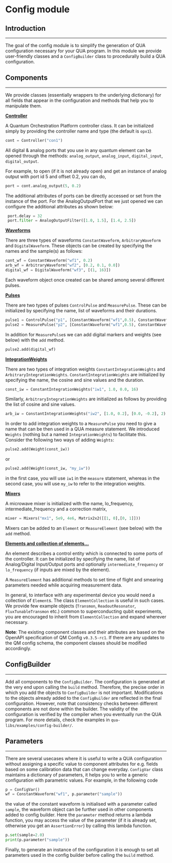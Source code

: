 # Config module

## Introduction
---------------
The goal of the config module is to simplify the generation of QUA configuration necessary for your QUA program. In this module we provide user-friendly classes and a `ConfigBuilder` class to procedurally build a QUA configuration.

## Components
--------------

We provide classes (essentially wrappers to the underlying dictionary) for all fields that appear in the configuration and methods that help you to manipulate them.

 <ins> **Controller** </ins>

 A Quantum Orchestration Platform controller class. It can be initialized simply by providing the controller name and type (the default is `opx1`).

 ```python
 cont = Controller("con1")
 ```
 
 All digital & analog ports that you use in any quantum element can be opened through the methods: `analog_output`, `analog_input`, `digital_input`, `digital_output`.

 For example, to open (if it is not already open) and get an instance of analog output with port id 5 and offset 0.2, you can do,

```python
port = cont.analog_output(5, 0.2)
```

The additional attributes of ports can be directly accessed or set from the instance of the port. For the AnalogOutputPort that we just opened we can configure the additional attributes as shown below:
```python
 port.delay = 32
 port.filter = AnalogOutputFilter([1.0, 1.5], [1.4, 2.5])
```

<ins> **Waveforms** </ins>

There are three types of waveforms `ConstantWaveform`, `ArbitraryWaveform` and `DigitalWaveform`. These objects can be created by specifying the names and the sample(s) as follows:

```python
cont_wf = ConstantWaveform("wf1", 0.2)
arb_wf = ArbitraryWaveform("wf2", [0.2, 0.1, 0.0])
digital_wf = DigitalWaveform("wf3", [(1, 16)])
```

Each waveform object once created can be shared among several different pulses.
 
<ins> **Pulses** </ins>

There are two types of pulses `ControlPulse` and `MeasurePulse`. These can be initialized by specifying the name, list of waveforms and their durations.

```python
pulse1 = ControlPulse("p1", [ConstantWaveform("wf1",0.5), ConstantWaveform("wf1",0.5)], 16)
pulse2 = MeasurePulse("p2", [ConstantWaveform("wf1",0.5), ConstantWaveform("wf1",0.5)], 16)
```

In addition for `MeasurePulse`s we can add digital markers and weights (see below) with the `add` method.

```python
pulse2.add(digital_wf)
```

<ins> **IntegrationWeights**  </ins>

There are two types of integration weights `ConstantIntegrationWeights` and `ArbitraryIntegrationWeights`. `ConstantIntegrationWeights` are initialized by specifying the name, the cosine and sine values and the duration.

```python
const_iw = ConstantIntegrationWeights("iw1", 1.0, 0.0, 16)
```
Similarly, `ArbitraryIntegrationWeights` are initialized as follows by providing the list of cosine and sine values.
```python
arb_iw = ConstantIntegrationWeights("iw2", [1.0, 0.2], [0.0, -0.2], 2)
```

In order to add integration weights to a `MeasurePulse` you need to give a name that can be then used in a QUA measure statement. We introduced `Weights` (nothing but a named `IntegrationWeights`) to facilitate this. Consider the following two ways of adding `Weights`:

```python
pulse2.add(Weight(const_iw))
```
or 
```python
pulse2.add(Weight(const_iw, "my_iw"))
```
in the first case, you will use `iw1` in the `measure` statement, whereas in the second case, you will use `my_iw` to refer to the integration weights.

<ins> **Mixers** </ins>

A microwave mixer is initialized with the name, lo_frequency, intermediate_frequency and a correction matrix,
```python
mixer = Mixers("mx1", 5e9, 4e6, Matrix2x2([[1, 0],[0, 1]]))
```
Mixers can be added to an `Element` or `MeasureElement` (see below) with the `add` method.

<ins> **Elements and collection of elements...** </ins>

An element describes a control entity which is connected to some ports of the controller. It can be initialized by specifying the name, list of Analog/Digital Input/Output ports and optionally `intermediate_frequency` or `lo_frequency` (if inputs are mixed by the element).

A `MeasureElement` has additional methods to set time of flight and smearing parameters needed while acquiring measurement data.

In general, to interface with any experimental device you would need a collection of `Element`s. The class `ElementCollection` is useful in such cases. We provide few example objects (`Transmon`, `ReadoutResonator`, `FluxTunableTransmon` etc.) common to superconducting qubit experiments, you are encouraged to inherit from `ElementCollection` and expand wherever necessary.

**Note**: The existing component classes and their attributes are based on the OpenAPI specification of QM Config ```v0.3.5-rc1```. If there are any updates to the QM config schema, the component classes should be modified accordingly.

## ConfigBuilder
----------------

Add all components to the `ConfigBuilder`. The configuration is generated at the very end upon calling the `build` method. Therefore, the precise order in which you add the objects to `ConfigBuilder` is not important. Modifications to the objects already added to the `ConfigBuilder` are reflected in the final configuration. However, note that consistency checks between different components are not done within the builder. The validity of the configuration is verified by the compiler when you eventually run the QUA program.
For more details, check the examples in `qua-libs/examples/config-builder/`.

## Parameters
--------------

There are several usecases where it is useful to write a QUA configuration without assigning a specific value to component attributes for e.g. fields based on some calibration data that can change everyday. `ConfigVar` class maintains a dictionary of parameters, it helps you to write a generic configuration with parametric values. For example, in the following code

```python
p = ConfigVar()
wf = ConstantWaveform("wf1", p.parameter("sample"))
```

the value of the constant waveform is initialised with a parameter called `sample`, the waveform object can be further used in other components added to config builder. Here the `parameter` method returns a lambda function, you may access the value of the parameter (if it is already set, otherwise you get an `AssertionError`) by calling this lambda function.

```python
p.set(sample=2.0)
print(p.parameter("sample"))
```
Finally, to generate an instance of the configuration it is enough to set all parameters used in the config builder before calling the `build` method.